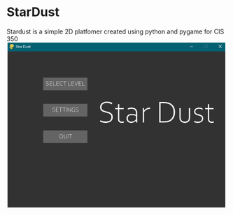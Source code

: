 # StarDust
Stardust is a simple 2D platfomer created using python and pygame for CIS 350
![Main Menu](https://github.com/Gogginja/NewH/blob/master/docs/assets/main.PNG)
